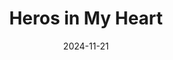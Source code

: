 ---
title: Heros in My Heart
date: 2024-11-21
lang: zh
tags:
  - repost
repost-url: https://www.scribd.com/document/261996062/Heroes-in-My-Heart
---